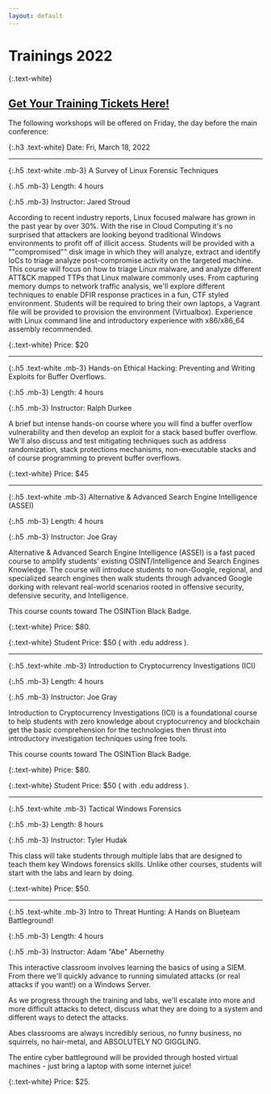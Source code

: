 ```yaml
---
layout: default
---
```

# Trainings 2022

{:.text-white}
## [Get Your Training Tickets Here!](https://events.eventzilla.net/e/bsides-rochester-2022--training-workshops-2138818190)

The following workshops will be offered on Friday, the day before the main conference:

{:.h3 .text-white}
Date: Fri, March 18, 2022

***

{:.h5 .text-white .mb-3}
A Survey of Linux Forensic Techniques

{:.h5 .mb-3}
Length: 4 hours

{:.h5 .mb-3}
Instructor: Jared Stroud

According to recent industry reports, Linux focused malware has grown in the past year by over 30%. With the rise in 
Cloud Computing it's no surprised that attackers are looking beyond traditional Windows environments to profit off of 
illicit access. Students will be provided with a ""compromised"" disk image in which they will analyze, extract and 
identify IoCs to triage analyze post-compromise activity on the targeted machine. This course will focus on how to 
triage Linux malware, and analyze different ATT&CK mapped TTPs that Linux malware commonly uses. From capturing memory
dumps to network traffic analysis, we'll explore different techniques to enable DFIR response practices in a fun, CTF 
styled environment. Students will be required to bring their own laptops, a Vagrant file will be provided to provision 
the environment (Virtualbox). Experience with Linux command line and introductory experience with x86/x86_64 assembly
recommended.

{:.text-white}
Price: $20

***

{:.h5 .text-white .mb-3}
Hands-on Ethical Hacking: Preventing and Writing Exploits for Buffer Overflows.

{:.h5 .mb-3}
Length: 4 hours

{:.h5 .mb-3}
Instructor: Ralph Durkee

A brief but intense hands-on course where you will find a buffer overflow vulnerability and then develop an exploit for
a stack based buffer overflow.  We'll also discuss and test mitigating techniques such as address randomization, stack
protections mechanisms, non-executable stacks and of course programming to prevent buffer overflows.

{:.text-white}
Price: $45

***

{:.h5 .text-white .mb-3}
Alternative & Advanced Search Engine Intelligence (ASSEI)

{:.h5 .mb-3}
Length: 4 hours

{:.h5 .mb-3}
Instructor: Joe Gray

Alternative & Advanced Search Engine Intelligence (ASSEI) is a fast paced course to amplify students' existing
OSINT/Intelligence and Search Engines Knowledge. The course will introduce students to non-Google, regional, and 
specialized search engines then walk students through advanced Google dorking with relevant real-world scenarios rooted
in offensive security, defensive security, and Intelligence.

This course counts toward The OSINTion Black Badge.

{:.text-white}
Price: $80.

{:.text-white}
Student Price: $50 ( with .edu address ).

***

{:.h5 .text-white .mb-3}
Introduction to Cryptocurrency Investigations (ICI)

{:.h5 .mb-3}
Length: 4 hours

{:.h5 .mb-3}
Instructor: Joe Gray

Introduction to Cryptocurrency Investigations (ICI) is a foundational course to help students with zero knowledge about 
cryptocurrency and blockchain get the basic comprehension for the technologies then thrust into introductory 
investigation techniques using free tools.

This course counts toward The OSINTion Black Badge.

{:.text-white}
Price: $80.

{:.text-white}
Student Price: $50 ( with .edu address ).

***

{:.h5 .text-white .mb-3}
Tactical Windows Forensics

{:.h5 .mb-3}
Length: 8 hours

{:.h5 .mb-3}
Instructor: Tyler Hudak

This class will take students through multiple labs that are designed to teach them key Windows forensics skills. Unlike
other courses, students will start with the labs and learn by doing.

{:.text-white}
Price: $50.

***

{:.h5 .text-white .mb-3}
Intro to Threat Hunting: A Hands on Blueteam Battleground!

{:.h5 .mb-3}
Length: 4 hours

{:.h5 .mb-3}
Instructor: Adam "Abe" Abernethy

This interactive classroom involves learning the basics of using a SIEM.  From there we'll quickly advance to running 
simulated attacks (or real attacks if you want!) on a Windows Server.

As we progress through the training and labs, we'll escalate into more and more difficult attacks to detect, discuss 
what they are doing to a system and different ways to detect the attacks.

Abes classrooms are always incredibly serious, no funny business, no squirrels, no hair-metal, and ABSOLUTELY NO GIGGLING.

The entire cyber battleground will be provided through hosted virtual machines - just bring a laptop with some internet 
juice!

{:.text-white}
Price: $25.

